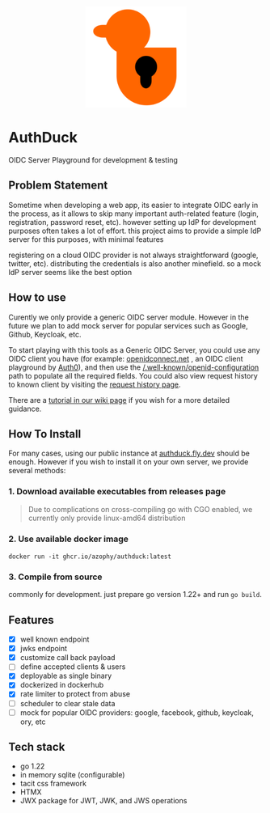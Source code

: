 <p align="center">
  <img width="200" height="200" src="./resources/assets/logo.svg?raw=true" alt="Authduck Logo" />
</p>

# AuthDuck
OIDC Server Playground for development & testing

## Problem Statement

Sometime when developing a web app, its easier to integrate OIDC early in the process, as it allows to skip many important auth-related feature (login, registration, password reset, etc). however setting up IdP for development purposes often takes a lot of effort. this project aims to provide a simple IdP server for this purposes, with minimal features

registering on a cloud OIDC provider is not always straightforward (google, twitter, etc). distributing the credentials is also another minefield. so a mock IdP server seems like the best option

## How to use

Curently we only provide a generic OIDC server module. However in the future we plan to add mock server for popular services such as Google, Github, Keycloak, etc.

To start playing with this tools as a Generic OIDC Server, you could use any OIDC client you have (for example: <a href="https://openidconnect.net" target="_blank">openidconnect.net</a> , an OIDC client playground by <a href="https://auth0.com" target="_blank">Auth0</a>), and then use the <a href="https://authduck.fly.dev/case/generic/.well-known/openid-configuration">/.well-known/openid-configuration</a> path to populate all the required fields. You could also view request history to known client by visiting the <a target="_blank" href="./manage/history">request history page</a>.

There are a [tutorial in our wiki page](https://github.com/azophy/authduck/wiki/How-to-play-with-Authduck-&-Openidconnect.net) if you wish for a more detailed guidance.

## How To Install

For many cases, using our public instance at <a target="_blank" href="https://authduck.fly.dev">authduck.fly.dev</a> should be enough. However if you wish to install it on your own server, we provide several methods:

### 1. Download available executables from releases page

> Due to complications on cross-compiling go with CGO enabled, we currently only provide linux-amd64 distribution

### 2. Use available docker image

```
docker run -it ghcr.io/azophy/authduck:latest
```

### 3. Compile from source

commonly for development. just prepare go version 1.22+ and run `go build`.

## Features
- [x] well known endpoint
- [x] jwks endpoint
- [x] customize call back payload
- [ ] define accepted clients & users
- [x] deployable as single binary
- [x] dockerized in dockerhub
- [x] rate limiter to protect from abuse
- [ ] scheduler to clear stale data
- [ ] mock for popular OIDC providers: google, facebook, github, keycloak, ory, etc

## Tech stack
- go 1.22
- in memory sqlite (configurable)
- tacit css framework
- HTMX
- JWX package for JWT, JWK, and JWS operations


